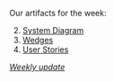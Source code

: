 Our artifacts for the week:

2. [System Diagram](https://github.com/Cash-Economy/BMGF/blob/master/Artifacts/elements/system-diagrams/Version%201.jpg)
3. [Wedges](https://github.com/Cash-Economy/BMGF/blob/master/Artifacts/elements/Wedges.md)
1. [User Stories](https://github.com/Cash-Economy/BMGF/blob/master/Artifacts/elements/User%20Stories.md)


[*Weekly update*](https://github.com/Cash-Economy/BMGF/blob/master/Weekly-Status-Report/8.29%20to%209.4)

